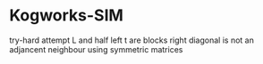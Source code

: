 # Kogworks-SIM
try-hard attempt
L and half left t are blocks
right diagonal is not an adjancent neighbour
using symmetric matrices
